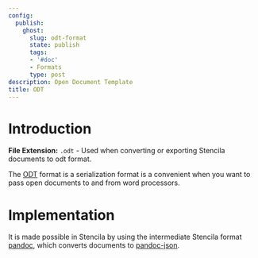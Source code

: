 ```yaml
---
config:
  publish:
    ghost:
      slug: odt-format
      state: publish
      tags:
      - '#doc'
      - Formats
      type: post
description: Open Document Template
title: ODT
---
```


# Introduction

**File Extension:** `.odt` - Used when converting or exporting Stencila documents to odt format.

The [ODT](https://docs.oasis-open.org/office/v1.1/OS/OpenDocument-v1.1-html/OpenDocument-v1.1.html) format is a serialization format is a convenient when you want to pass open documents to and from word processors.

# Implementation

It is made possible in Stencila by using the intermediate Stencila format [pandoc](docs/format-pandoc), which converts documents to [pandoc-json](https://hackage.haskell.org/package/pandoc-types-1.23.1/docs/Text-Pandoc-JSON.html).

<!-- prettier-ignore-start -->
<!-- CODEC-DOCS:START -->


<!-- CODEC-DOCS:STOP -->
<!-- prettier-ignore-end -->
